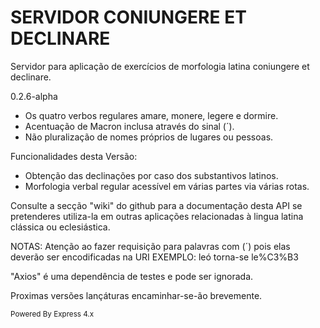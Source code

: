 # SERVIDOR CONIUNGERE ET DECLINARE

Servidor para aplicação de exercícios de morfologia latina
coniungere et declinare.

0.2.6-alpha

- Os quatro verbos regulares amare, monere, legere e dormire.
- Acentuação de Macron inclusa através do sinal (´).
- Não pluralização de nomes próprios de lugares ou pessoas.

Funcionalidades desta Versão:
<ul>
    <li> Obtenção das declinações por caso dos substantivos latinos. </li>
    <li> Morfologia verbal regular acessível em várias partes via várias rotas. </li>
</ul>

Consulte a secção "wiki" do github para a documentação desta API
se pretenderes utiliza-la em outras aplicações relacionadas à lingua
latina clássica ou eclesiástica.

NOTAS:
Atenção ao fazer requisição para palavras com (´)
pois elas deverão ser encodificadas na URI
EXEMPLO: leó  torna-se  le%C3%B3

"Axios" é uma dependência de testes e pode ser ignorada.

Proximas versões lançáturas encaminhar-se-ão brevemente.

<small> Powered By Express 4.x </small>
